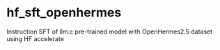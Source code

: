 # hf_sft_openhermes
Instruction SFT of llm.c pre-trained model with OpenHermes2.5 dataset using HF accelerate
